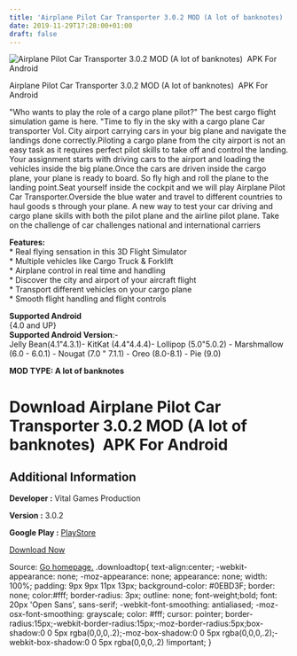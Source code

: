 ```yaml
---
title: 'Airplane Pilot Car Transporter 3.0.2 MOD (A lot of banknotes)  APK For Android'
date: 2019-11-29T17:28:00+01:00
draft: false
---
```


![Airplane Pilot Car Transporter 3.0.2 MOD (A lot of banknotes)  APK For Android](https://i1.wp.com/apkhome.net/wp-content/uploads/2019/11/Airplane-Pilot-Car-Transporter.png "Airplane Pilot Car Transporter 3.0.2 MOD (A lot of banknotes)  APK For Android")

  

Airplane Pilot Car Transporter 3.0.2 MOD (A lot of banknotes)  APK For Android

"Who wants to play the role of a cargo plane pilot?" The best cargo flight simulation game is here. "Time to fly in the sky with a cargo plane Car transporter Vol. City airport carrying cars in your big plane and navigate the landings done correctly.Piloting a cargo plane from the city airport is not an easy task as it requires perfect pilot skills to take off and control the landing. Your assignment starts with driving cars to the airport and loading the vehicles inside the big plane.Once the cars are driven inside the cargo plane, your plane is ready to board. So fly high and roll the plane to the landing point.Seat yourself inside the cockpit and we will play Airplane Pilot Car Transporter.Overside the blue water and travel to different countries to haul goods s through your plane. A new way to test your car driving and cargo plane skills with both the pilot plane and the airline pilot plane. Take on the challenge of car challenges national and international carriers

**Features:**  
\* Real flying sensation in this 3D Flight Simulator  
\* Multiple vehicles like Cargo Truck & Forklift  
\* Airplane control in real time and handling  
\* Discover the city and airport of your aircraft flight  
\* Transport different vehicles on your cargo plane  
\* Smooth flight handling and flight controls

**Supported Android**  
{4.0 and UP}  
**Supported Android Version**:-  
Jelly Bean(4.1"4.3.1)- KitKat (4.4"4.4.4)- Lollipop (5.0"5.0.2) - Marshmallow (6.0 - 6.0.1) - Nougat (7.0 " 7.1.1) - Oreo (8.0-8.1) - Pie (9.0)

**MOD TYPE: A lot of banknotes**

Download Airplane Pilot Car Transporter 3.0.2 MOD (A lot of banknotes)  APK For Android
========================================================================================

Additional Information
----------------------

**Developer :** Vital Games Production

**Version :** 3.0.2

**Google Play :** [PlayStore](https://play.google.com/store/apps/details?id=com.vg.airportpilot.car.transporter.plane)

  

[Download Now](https://store4app.co/post/airplane-pilot-car-transporter-3-0-2-mod-a-lot-of-banknotes-apk-for-android_1575044779)

  
Source: [Go homepage.](https://store4app.co/post/airplane-pilot-car-transporter-3-0-2-mod-a-lot-of-banknotes-apk-for-android_1575044779) .downloadtop{ text-align:center; -webkit-appearance: none; -moz-appearance: none; appearance: none; width: 100%; padding: 9px 9px 11px 13px; background-color: #0EBD3F; border: none; color:#fff; border-radius: 3px; outline: none; font-weight;bold; font: 20px 'Open Sans', sans-serif; -webkit-font-smoothing: antialiased; -moz-osx-font-smoothing: grayscale; color: #fff; cursor: pointer; border-radius:15px;-webkit-border-radius:15px;-moz-border-radius:5px;box-shadow:0 0 5px rgba(0,0,0,.2);-moz-box-shadow:0 0 5px rgba(0,0,0,.2);-webkit-box-shadow:0 0 5px rgba(0,0,0,.2) !important; }